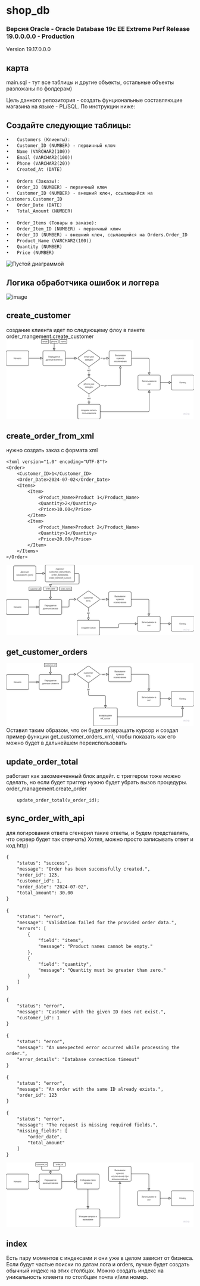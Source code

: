 # shop_db

### Версия Oracle - Oracle Database 19c EE Extreme Perf Release 19.0.0.0.0 - Production
Version 19.17.0.0.0

## карта
main.sql - тут все таблицы и другие объекты,
остальные объекты разложаны по фолдерам)

Цель данного репозитория - создать фунциональные составляющие магазина на языке - PL/SQL. По инструкции ниже:

## Создайте следующие таблицы:
	•	Customers (Клиенты):
	•	Customer_ID (NUMBER) - первичный ключ
	•	Name (VARCHAR2(100))
	•	Email (VARCHAR2(100))
	•	Phone (VARCHAR2(20))
	•	Created_At (DATE)
 
	•	Orders (Заказы):
	•	Order_ID (NUMBER) - первичный ключ
	•	Customer_ID (NUMBER) - внешний ключ, ссылающийся на Customers.Customer_ID
	•	Order_Date (DATE)
	•	Total_Amount (NUMBER)
 
	•	Order_Items (Товары в заказе):
	•	Order_Item_ID (NUMBER) - первичный ключ
	•	Order_ID (NUMBER) - внешний ключ, ссылающийся на Orders.Order_ID
	•	Product_Name (VARCHAR2(100))
	•	Quantity (NUMBER)
	•	Price (NUMBER)
 ![Пустой диаграммой](https://github.com/user-attachments/assets/f413c676-215b-46ae-9259-f1105db63c3f)

## Логика обработчика ошибок и логгера 
![image](https://github.com/user-attachments/assets/9e46deee-20b7-4471-a4fc-3674fbc38c8e)


## create_customer
создание клиента идет по следующему флоу в пакете order_mangement.create_customer
![alt text](assets/image.png)

## create_order_from_xml
нужно создать заказ с формата xml
```
<?xml version="1.0" encoding="UTF-8"?>
<Order>
    <Customer_ID>1</Customer_ID>
    <Order_Date>2024-07-02</Order_Date>
    <Items>
        <Item>
            <Product_Name>Product 1</Product_Name>
            <Quantity>2</Quantity>
            <Price>10.00</Price>
        </Item>
        <Item>
            <Product_Name>Product 2</Product_Name>
            <Quantity>1</Quantity>
            <Price>20.00</Price>
        </Item>
    </Items>
</Order>
```

![alt text](assets/image-1.png)

## get_customer_orders
![alt text](assets/image-2.png)
Оставил таким образом, что он будет возвращать курсор и создал пример функции get_customer_orders_xml, чтобы показать как его можно будет в дальнейшем переиспользовать

## update_order_total

работает как закоменченный блок апдейт. с триггером тоже можно сделать, но если будет триггер нужно будет убрать вызов процедуры. order_management.create_order

```
    update_order_total(v_order_id);
```

## sync_order_with_api
для логирования ответа сгенерил такие ответы, и будем представлять, что сервер будет так отвечать) Хотяя, можно просто записывать ответ и код http)

```
{
    "status": "success",
    "message": "Order has been successfully created.",
    "order_id": 123,
    "customer_id": 1,
    "order_date": "2024-07-02",
    "total_amount": 30.00
}

{
    "status": "error",
    "message": "Validation failed for the provided order data.",
    "errors": [
        {
            "field": "items",
            "message": "Product names cannot be empty."
        },
        {
            "field": "quantity",
            "message": "Quantity must be greater than zero."
        }
    ]
}

{
    "status": "error",
    "message": "Customer with the given ID does not exist.",
    "customer_id": 1
}

{
    "status": "error",
    "message": "An unexpected error occurred while processing the order.",
    "error_details": "Database connection timeout"
}

{
    "status": "error",
    "message": "An order with the same ID already exists.",
    "order_id": 123
}

{
    "status": "error",
    "message": "The request is missing required fields.",
    "missing_fields": [
        "order_date",
        "total_amount"
    ]
}

```

![alt text](assets/image-3.png)


## index

Есть пару моментов с индексами и они уже в целом зависит от бизнеса. Если будут частые поиски по датам лога и orders, лучше будет создать обычный индекс на этих столбцах. Можно создать индекс на уникальность клиента по столбцам почта и/или номер.

